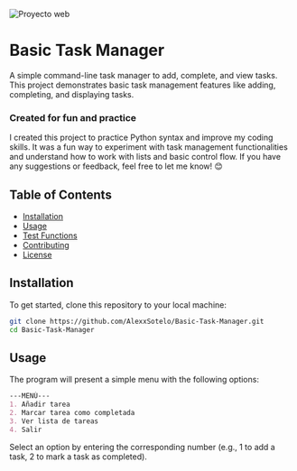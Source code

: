 
![Proyecto web](https://github.com/user-attachments/assets/a0ef80d6-09f4-4fdb-86cf-69f4c6731f53)

# Basic Task Manager

A simple command-line task manager to add, complete, and view tasks. This project demonstrates basic task management features like adding, completing, and displaying tasks.

### **Created for fun and practice**

I created this project to practice Python syntax and improve my coding skills. It was a fun way to experiment with task management functionalities and understand how to work with lists and basic control flow. If you have any suggestions or feedback, feel free to let me know! 😊

## Table of Contents
- [Installation](#installation)
- [Usage](#usage)
- [Test Functions](#test-functions)
- [Contributing](#contributing)
- [License](#license)

## Installation

To get started, clone this repository to your local machine:

```bash
git clone https://github.com/AlexxSotelo/Basic-Task-Manager.git
cd Basic-Task-Manager
```
## Usage
The program will present a simple menu with the following options:
```markdown
---MENÚ---
1. Añadir tarea
2. Marcar tarea como completada
3. Ver lista de tareas
4. Salir
```
Select an option by entering the corresponding number (e.g., 1 to add a task, 2 to mark a task as completed).

